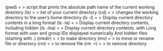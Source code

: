 (pwd) = > script that prints the absolute path name of the current working directory
(ls) = > list of your current directory
(cd) = > changes the working directory to the user’s home directory
(ls -l) = > Display current directory contents in a long format
(ls -la) = > Display current directory contents, including hidden
(ls -lna) = > Display current directory contents. with Long format with user and  group IDs displayed numerically And hidden files (starting with .)
(mkdir) = > to make directory 
(mv) = > to move or rename file or directory 
(rm) = > to remove file
(rm -r) = > to remove directory  
